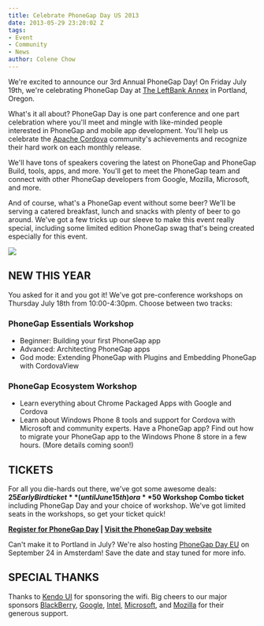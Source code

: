```yaml
---
title: Celebrate PhoneGap Day US 2013
date: 2013-05-29 23:20:02 Z
tags:
- Event
- Community
- News
author: Colene Chow
---
```


We're excited to announce our 3rd Annual PhoneGap Day! On Friday July 19th, we're celebrating PhoneGap Day at [The LeftBank Annex](http://leftbankannex.com) in Portland, Oregon.

What's it all about? PhoneGap Day is one part conference and one part celebration where you'll meet and mingle with like-minded people interested in PhoneGap and mobile app development. You'll help us celebrate the [Apache Cordova](http://cordova.io) community's achievements and recognize their hard work on each monthly release.

We'll have tons of speakers covering the latest on PhoneGap and PhoneGap Build, tools, apps, and more. You'll get to meet the PhoneGap team and connect with other PhoneGap developers from Google, Mozilla, Microsoft, and more.

And of course, what's a PhoneGap event without some beer? We'll be serving a catered breakfast, lunch and snacks with plenty of beer to go around. We've got a few tricks up our sleeve to make this event really special, including some limited edition PhoneGap swag that's being created especially for this event.

![](/blog/uploads/2013-05/pgday12.jpg)

## NEW THIS YEAR

You asked for it and you got it!  We've got pre-conference workshops on Thursday July 18th from 10:00-4:30pm. Choose between two tracks:

### PhoneGap Essentials Workshop

* Beginner: Building your first PhoneGap app
* Advanced: Architecting PhoneGap apps
* God mode: Extending PhoneGap with Plugins and Embedding PhoneGap with CordovaView

### PhoneGap Ecosystem Workshop

* Learn everything about Chrome Packaged Apps with Google and Cordova
* Learn about Windows Phone 8 tools and support for Cordova with Microsoft and community experts. Have a PhoneGap app? Find out how to migrate your PhoneGap app to the Windows Phone 8 store in a few hours. (More details coming soon!)

## TICKETS

For all you die-hards out there, we've got some awesome deals: **$25 Early Bird ticket** (until June 15th) or a **$50 Workshop Combo ticket** including PhoneGap Day and your choice of workshop. We've got limited seats in the workshops, so get your ticket quick!

**[Register for PhoneGap Day](http://pgday13.eventbrite.com) | [Visit the PhoneGap Day website](http://pgday.phonegap.com/us2013)**

Can't make it to Portland in July? We're also hosting [PhoneGap Day EU](http://pgday.phonegap.com) on September 24 in Amsterdam! Save the date and stay tuned for more info.

## SPECIAL THANKS

Thanks to [Kendo UI](http://www.kendoui.com/) for sponsoring the wifi.
Big cheers to our major sponsors [BlackBerry](http://blackberry.com), [Google](http://chrome.com), [Intel](http://intel.com), [Microsoft](http://windowsphone.com), and [Mozilla](http://mozilla.org) for their generous support.
